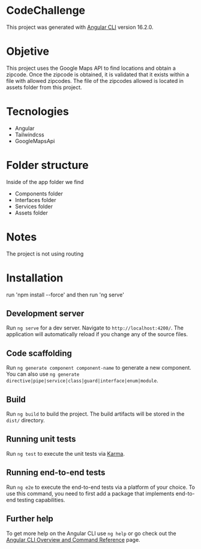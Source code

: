 # CodeChallenge

This project was generated with [Angular CLI](https://github.com/angular/angular-cli) version 16.2.0.

# Objetive
This project uses the Google Maps API to find locations and obtain a zipcode. Once the zipcode is obtained, it is validated that it exists within a file with allowed zipcodes. The file of the zipcodes allowed is located in assets folder from this project.

# Tecnologies
- Angular
- Tailwindcss
- GoogleMapsApi

# Folder structure
Inside of the app folder we find
- Components folder
- Interfaces folder
- Services folder
- Assets folder

# Notes
The project is not using routing

# Installation
run 'npm install --force' and then run 'ng serve'

## Development server

Run `ng serve` for a dev server. Navigate to `http://localhost:4200/`. The application will automatically reload if you change any of the source files.

## Code scaffolding

Run `ng generate component component-name` to generate a new component. You can also use `ng generate directive|pipe|service|class|guard|interface|enum|module`.

## Build

Run `ng build` to build the project. The build artifacts will be stored in the `dist/` directory.

## Running unit tests

Run `ng test` to execute the unit tests via [Karma](https://karma-runner.github.io).

## Running end-to-end tests

Run `ng e2e` to execute the end-to-end tests via a platform of your choice. To use this command, you need to first add a package that implements end-to-end testing capabilities.

## Further help

To get more help on the Angular CLI use `ng help` or go check out the [Angular CLI Overview and Command Reference](https://angular.io/cli) page.
